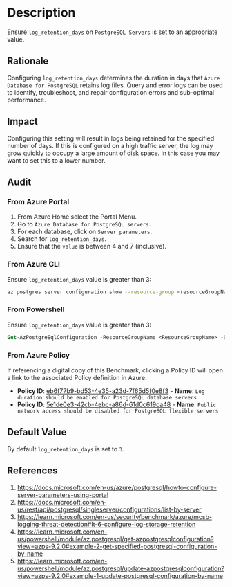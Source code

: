 # Description

Ensure `log_retention_days` on `PostgreSQL Servers` is set to an appropriate value.

## Rationale

Configuring `log_retention_days` determines the duration in days that `Azure Database for PostgreSQL` retains log files. Query and error logs can be used to identify, troubleshoot, and repair configuration errors and sub-optimal performance.

## Impact

Configuring this setting will result in logs being retained for the specified number of days. If this is configured on a high traffic server, the log may grow quickly to occupy a large amount of disk space. In this case you may want to set this to a lower number.

## Audit

### From Azure Portal

1. From Azure Home select the Portal Menu.
2. Go to `Azure Database for PostgreSQL servers`.
3. For each database, click on `Server parameters`.
4. Search for `log_retention_days`.
5. Ensure that the `value` is between 4 and 7 (inclusive).

### From Azure CLI

Ensure `log_retention_days` value is greater than 3:

```sh
az postgres server configuration show --resource-group <resourceGroupName> --server-name <serverName> --name log_retention_days
```

### From Powershell

Ensure `log_retention_days` value is greater than 3:

```ps
Get-AzPostgreSqlConfiguration -ResourceGroupName <ResourceGroupName> -ServerName <ServerName> -Name log_retention_days
```

### From Azure Policy

If referencing a digital copy of this Benchmark, clicking a Policy ID will open a link to the associated Policy definition in Azure.

- **Policy ID**: [eb6f77b9-bd53-4e35-a23d-7f65d5f0e8f3](https://portal.azure.com/#view/Microsoft_Azure_Policy/PolicyDetailBlade/definitionId/%2Fproviders%2FMicrosoft.Authorization%2FpolicyDefinitions%2Feb6f77b9-bd53-4e35-a23d-7f65d5f0e8f3) - **Name**: `Log duration should be enabled for PostgreSQL database servers`
- **Policy ID**: [5e1de0e3-42cb-4ebc-a86d-61d0c619ca48](https://portal.azure.com/#view/Microsoft_Azure_Policy/PolicyDetailBlade/definitionId/%2Fproviders%2FMicrosoft.Authorization%2FpolicyDefinitions%2F5e1de0e3-42cb-4ebc-a86d-61d0c619ca48) - **Name**: `Public network access should be disabled for PostgreSQL flexible servers`

## Default Value

By default `log_retention_days` is set to `3`.

## References

1. <https://docs.microsoft.com/en-us/azure/postgresql/howto-configure-server-parameters-using-portal>
2. <https://docs.microsoft.com/en-us/rest/api/postgresql/singleserver/configurations/list-by-server>
3. <https://learn.microsoft.com/en-us/security/benchmark/azure/mcsb-logging-threat-detection#lt-6-configure-log-storage-retention>
4. <https://learn.microsoft.com/en-us/powershell/module/az.postgresql/get-azpostgresqlconfiguration?view=azps-9.2.0#example-2-get-specified-postgresql-configuration-by-name>
5. <https://learn.microsoft.com/en-us/powershell/module/az.postgresql/update-azpostgresqlconfiguration?view=azps-9.2.0#example-1-update-postgresql-configuration-by-name>
